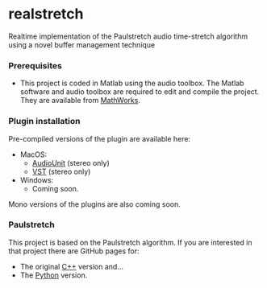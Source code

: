 # realstretch
Realtime implementation of the Paulstretch audio time-stretch algorithm using a novel buffer management technique

### Prerequisites
* This project is coded in Matlab using the audio toolbox.
The Matlab software and audio toolbox are required to edit and compile the project.
They are available from [MathWorks](https://www.mathworks.com/products/matlab.html).

### Plugin installation
Pre-compiled versions of the plugin are available here:
* MacOS:
  * [AudioUnit](https://github.com/malloyca/realstretch/files/4848239/macos-realstretch.component.zip) (stereo only)
  * [VST](https://github.com/malloyca/realstretch/files/4848240/macos-realstretch.vst.zip) (stereo only)
* Windows:
  * Coming soon.

Mono versions of the plugins are also coming soon.

### Paulstretch
This project is based on the Paulstretch algorithm.
If you are interested in that project there are GitHub pages for:
* The original [C++](https://github.com/paulnasca/paulstretch_cpp) version and...
* The [Python](https://github.com/paulnasca/paulstretch_python) version.
